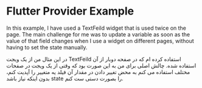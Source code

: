 # Flutter Provider Example


In this example, I have used a TextFeild widget that is used twice on the page.
The main challenge for me was to update a variable as soon as the value of that field changes when I use a widget on different pages, without having to set the state manually.

در این مثال من از یک ویجت TextFeild استفاده کرده ام که در صفحه دوبار از آن استفاده شده.
چالش اصلی برای من به این صورت بود که وقتی از یک ویجت در صفحات مختلف استفاده می کنم به محض تغییر دادن در مقدار آن فیلد یه متغییر را آپدیت کنم، بدون اینکه نیاز باشد state را بصورت دستی ست کنم.
